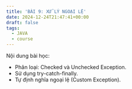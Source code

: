 ```yaml
---
title: 'BÀI 9: XỬ LÝ NGOẠI LỆ'
date: 2024-12-24T21:47:41+00:00
draft: false
tags:
  - JAVA
  - course
---
```


Nội dung bài học:
 - Phân loại: Checked và Unchecked Exception.
 - Sử dụng try-catch-finally.
 - Tự định nghĩa ngoại lệ (Custom Exception).